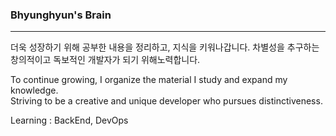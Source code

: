 ###  Bhyunghyun's Brain
---
더욱 성장하기 위해 공부한 내용을 정리하고, 지식을 키워나갑니다.
차별성을 추구하는 창의적이고 독보적인 개발자가 되기 위해노력합니다.

To continue growing, I organize the material I study and expand my knowledge.   
Striving to be a creative and unique developer who pursues distinctiveness.

Learning : BackEnd, DevOps


